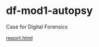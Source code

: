 # df-mod1-autopsy
Case for Digital Forensics

[report.html](https://github.com/user-attachments/files/22395176/report.html)
<head>
<title>Autopsy Forensic Report for case Thompson Case</title>
<link rel="icon" type="image/ico" href="contentfavicon.ico" />
<meta http-equiv="Content-Type" content="text/html; charset=utf-8">
</head>
<frameset cols="350px,*">
<frame src="content\nav.html" name="nav">
<frame src="content\summary.html" name="content">
<noframes>Your browser is not compatible with our frame setup.<br />
Please see <a href="content
av.html">the navigation page</a> for artifact links,<br />
and <a href="contentsummary.html">the summary page</a> for a case summary.</noframes>
</frameset>
</html>
